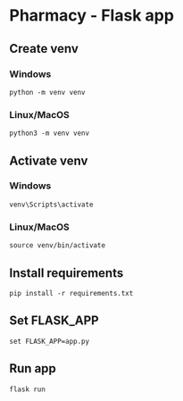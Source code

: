# Pharmacy - Flask app

## Create **venv**
### Windows
    python -m venv venv
### Linux/MacOS
    python3 -m venv venv

## Activate **venv** 
### Windows
    venv\Scripts\activate
### Linux/MacOS
    source venv/bin/activate

## Install requirements
    pip install -r requirements.txt

## Set FLASK_APP
    set FLASK_APP=app.py

## Run app 
    flask run

